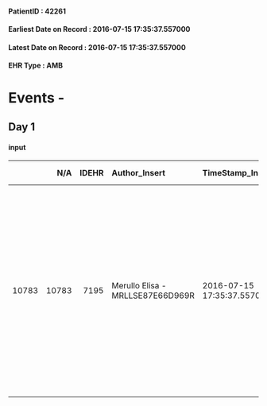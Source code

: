 
#### PatientID : 42261
#### Earliest Date on Record : 2016-07-15 17:35:37.557000
#### Latest Date on Record : 2016-07-15 17:35:37.557000
#### EHR Type : AMB

# Events - 

## Day 1

#### input
|       |    N/A |   IDEHR | Author_Insert                    | TimeStamp_Insert           | EHRType   |   PatientID |   IDDigitalSignDocument | persone_vicine   |   Unnamed: 0_x.1 |   IDANAMNESI_SOCIALE | Patient   | FamigliaAltro   | Paziente_T   | FamigliaAltro_T   |   Non_Rilevabile_x.1 | Note_Non_Rilevabile_x.1   | opt_Problemi   | Note_I                                                                                                                                                                                                     | ds_note_timori                                                                                                                                                                                                      | chk_contr_sintomi   | opt_paziente_a   | opt_famiglia_a   | opt_adeguatezza   | ds_note_ad                               | opt_paziente_solo   | ds_note_con                                                                                                                                                                                                                                  | opt_presente_assente   | Presenza_minori   | ds_familiari_coinv   | opt_necessario   | opt_presente   | opt_risorse_ec   | opt_paziente_psi   | opt_Ins_vol   | ds_note_prio                                                                                                                                                                         | opt_paziente_ad   | opt_caregiver_ad   | opt_esenzione   | opt_inv_civile   | Needs     | Domestic partnership   | opt_disponibilita_f   | opt_indennita_acc   | opt_legge   | opt_famiglia_psi   | opt_disponibilit_paz   |
|------:|-------:|--------:|:---------------------------------|:---------------------------|:----------|------------:|------------------------:|:-----------------|-----------------:|---------------------:|:----------|:----------------|:-------------|:------------------|---------------------:|:--------------------------|:---------------|:-----------------------------------------------------------------------------------------------------------------------------------------------------------------------------------------------------------|:--------------------------------------------------------------------------------------------------------------------------------------------------------------------------------------------------------------------|:--------------------|:-----------------|:-----------------|:------------------|:-----------------------------------------|:--------------------|:---------------------------------------------------------------------------------------------------------------------------------------------------------------------------------------------------------------------------------------------|:-----------------------|:------------------|:---------------------|:-----------------|:---------------|:-----------------|:-------------------|:--------------|:-------------------------------------------------------------------------------------------------------------------------------------------------------------------------------------|:------------------|:-------------------|:----------------|:-----------------|:----------|:-----------------------|:----------------------|:--------------------|:------------|:-------------------|:-----------------------|
| 10783 |  10783 |    7195 | Merullo Elisa - MRLLSE87E66D969R | 2016-07-15 17:35:37.557000 | AMB       |       42261 |                  427761 | N/A              |             3703 |                 2421 | No#0      | Si#1            | No#0         | Si#1              |                    0 | NR                        | Si#1           | Il pz non sa della gravit√† della situazione clinica. La figlia centrata rispetto alla situazione: ha manifestato di iniziare troppo presto l'assistenza domiciliare viste le condizioni stabili della pz. | La figlia teme che con il peggioramento clinico la mamma possa fare domande sulla situazione clinica e lei non saprebbe cosa rispondere. Teme inoltre che la mamma possa avere un peggioramento clinico improvviso. | controllo sintomi#0 | Indefinite#2     | Congruenti#1     | No#0              | La pz non vuole nessun aiuto a domicilio | Si#1                | la pz vive sola e non vuole nessun aiuto a domicilio. Due figlie presenti che si alternano nell'assistenza. Il marito √® deceduto molto giovane per un tumore all'encefalo. Non ci sono altri parenti che possano integrarsi all'assistenza. | Assente#0              | No#0              | daughters            | Si#1             | No#0           | Adeguate#1       | No#0               | No#0          | Il bisogno espresso √® a livello clinico. Ho spiegato alla figlia che la mamma non pu√≤ stare da sola, la figlia mi √® sembrata in difficolt√† nella gestione caratteriale della pz. | Parziale#1        | Totale#2           | No#0            | No#0             | Clinici#0 | Figli#2                | Si#1                  | No#0                | No#0        | S√¨#1              | No#0                   |


